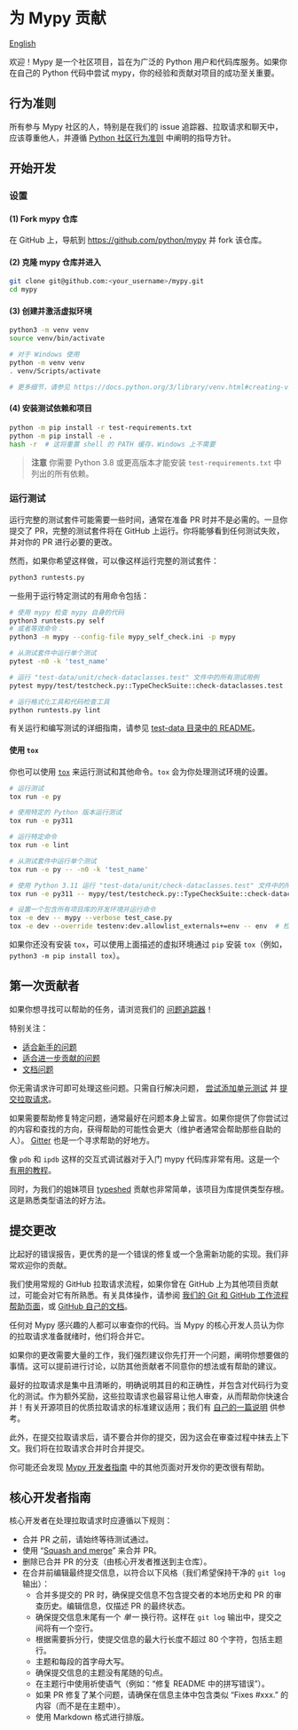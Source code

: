 # 为 Mypy 贡献

[English](https://github.com/python/mypy/blob/main/CONTRIBUTING.md)

欢迎！Mypy 是一个社区项目，旨在为广泛的 Python 用户和代码库服务。如果你在自己的 Python 代码中尝试 mypy，你的经验和贡献对项目的成功至关重要。

## 行为准则

所有参与 Mypy 社区的人，特别是在我们的 issue 追踪器、拉取请求和聊天中，应该尊重他人，并遵循 [Python 社区行为准则](https://www.python.org/psf/codeofconduct/) 中阐明的指导方针。

## 开始开发

### 设置

#### (1) Fork mypy 仓库

在 GitHub 上，导航到 <https://github.com/python/mypy> 并 fork 该仓库。

#### (2) 克隆 mypy 仓库并进入

```bash
git clone git@github.com:<your_username>/mypy.git
cd mypy
```

#### (3) 创建并激活虚拟环境

```bash
python3 -m venv venv
source venv/bin/activate
```

```bash
# 对于 Windows 使用
python -m venv venv
. venv/Scripts/activate

# 更多细节，请参见 https://docs.python.org/3/library/venv.html#creating-virtual-environments
```

#### (4) 安装测试依赖和项目

```bash
python -m pip install -r test-requirements.txt
python -m pip install -e .
hash -r  # 这将重置 shell 的 PATH 缓存，Windows 上不需要
```

> **注意**
> 你需要 Python 3.8 或更高版本才能安装 `test-requirements.txt` 中列出的所有依赖。

### 运行测试

运行完整的测试套件可能需要一些时间，通常在准备 PR 时并不是必需的。一旦你提交了 PR，完整的测试套件将在 GitHub 上运行。你将能够看到任何测试失败，并对你的 PR 进行必要的更改。

然而，如果你希望这样做，可以像这样运行完整的测试套件：

```bash
python3 runtests.py
```

一些用于运行特定测试的有用命令包括：

```bash
# 使用 mypy 检查 mypy 自身的代码
python3 runtests.py self
# 或者等效命令：
python3 -m mypy --config-file mypy_self_check.ini -p mypy

# 从测试套件中运行单个测试
pytest -n0 -k 'test_name'

# 运行 "test-data/unit/check-dataclasses.test" 文件中的所有测试用例
pytest mypy/test/testcheck.py::TypeCheckSuite::check-dataclasses.test

# 运行格式化工具和代码检查工具
python runtests.py lint
```

有关运行和编写测试的详细指南，请参见 [test-data 目录中的 README](test-data/unit/README.md)。

#### 使用 `tox`

你也可以使用 [`tox`](https://tox.wiki/en/latest/) 来运行测试和其他命令。`tox` 会为你处理测试环境的设置。

```bash
# 运行测试
tox run -e py

# 使用特定的 Python 版本运行测试
tox run -e py311

# 运行特定命令
tox run -e lint

# 从测试套件中运行单个测试
tox run -e py -- -n0 -k 'test_name'

# 使用 Python 3.11 运行 "test-data/unit/check-dataclasses.test" 文件中的所有测试用例
tox run -e py311 -- mypy/test/testcheck.py::TypeCheckSuite::check-dataclasses.test

# 设置一个包含所有项目库的开发环境并运行命令
tox -e dev -- mypy --verbose test_case.py
tox -e dev --override testenv:dev.allowlist_externals+=env -- env  # 检查环境
```

如果你还没有安装 `tox`，可以使用上面描述的虚拟环境通过 `pip` 安装 `tox`（例如，``python3 -m pip install tox``）。

## 第一次贡献者

如果你想寻找可以帮助的任务，请浏览我们的 [问题追踪器](https://github.com/python/mypy/issues)！

特别关注：

- [适合新手的问题](https://github.com/python/mypy/labels/good-first-issue)
- [适合进一步贡献的问题](https://github.com/python/mypy/labels/good-second-issue)
- [文档问题](https://github.com/python/mypy/labels/documentation)

你无需请求许可即可处理这些问题。只需自行解决问题， [尝试添加单元测试](#running-tests) 并 [提交拉取请求](#submitting-changes)。

如果需要帮助修复特定问题，通常最好在问题本身上留言。如果你提供了你尝试过的内容和查找的方向，获得帮助的可能性会更大（维护者通常会帮助那些自助的人）。 [Gitter](https://gitter.im/python/typing) 也是一个寻求帮助的好地方。

像 `pdb` 和 `ipdb` 这样的交互式调试器对于入门 mypy 代码库非常有用。这是一个 [有用的教程](https://realpython.com/python-debugging-pdb/)。

同时，为我们的姐妹项目 [typeshed](https://github.com/python/typeshed/issues) 贡献也非常简单，该项目为库提供类型存根。这是熟悉类型语法的好方法。

## 提交更改

比起好的错误报告，更优秀的是一个错误的修复或一个急需新功能的实现。我们非常欢迎你的贡献。

我们使用常规的 GitHub 拉取请求流程，如果你曾在 GitHub 上为其他项目贡献过，可能会对它有所熟悉。有关具体操作，请参阅 [我们的 Git 和 GitHub 工作流程帮助页面](https://github.com/python/mypy/wiki/Using-Git-And-GitHub)，或 [GitHub 自己的文档](https://help.github.com/articles/using-pull-requests/)。

任何对 Mypy 感兴趣的人都可以审查你的代码。当 Mypy 的核心开发人员认为你的拉取请求准备就绪时，他们将合并它。

如果你的更改需要大量的工作，我们强烈建议你先打开一个问题，阐明你想要做的事情。这可以提前进行讨论，以防其他贡献者不同意你的想法或有帮助的建议。

最好的拉取请求是集中且清晰的，明确说明其目的和正确性，并包含对代码行为变化的测试。作为额外奖励，这些拉取请求也最容易让他人审查，从而帮助你快速合并！有关开源项目的优质拉取请求的标准建议适用；我们有 [自己的一篇说明](https://github.com/python/mypy/wiki/Good-Pull-Request) 供参考。

此外，在提交拉取请求后，请不要合并你的提交，因为这会在审查过程中抹去上下文。我们将在拉取请求合并时合并提交。

你可能还会发现 [Mypy 开发者指南](https://github.com/python/mypy/wiki/Developer-Guides) 中的其他页面对开发你的更改很有帮助。

## 核心开发者指南

核心开发者在处理拉取请求时应遵循以下规则：

- 合并 PR 之前，请始终等待测试通过。
- 使用 “[Squash and merge](https://github.com/blog/2141-squash-your-commits)” 来合并 PR。
- 删除已合并 PR 的分支（由核心开发者推送到主仓库）。
- 在合并前编辑最终提交信息，以符合以下风格（我们希望保持干净的 `git log` 输出）：
  - 合并多提交的 PR 时，确保提交信息不包含提交者的本地历史和 PR 的审查历史。编辑信息，仅描述 PR 的最终状态。
  - 确保提交信息末尾有一个 *单一* 换行符。这样在 `git log` 输出中，提交之间将有一个空行。
  - 根据需要拆分行，使提交信息的最大行长度不超过 80 个字符，包括主题行。
  - 主题和每段的首字母大写。
  - 确保提交信息的主题没有尾随的句点。
  - 在主题行中使用祈使语气（例如：“修复 README 中的拼写错误”）。
  - 如果 PR 修复了某个问题，请确保在信息主体中包含类似 “Fixes #xxx.” 的内容（而不是在主题中）。
  - 使用 Markdown 格式进行排版。
